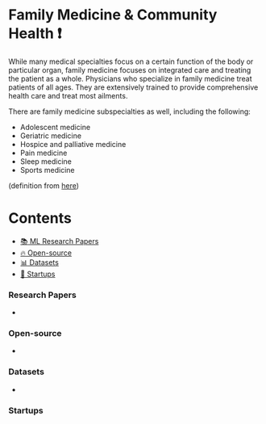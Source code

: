 # Family Medicine & Community Health :heavy_exclamation_mark:
While many medical specialties focus on a certain function of the body or particular organ, family medicine focuses on integrated care and treating the patient as a whole. Physicians who specialize in family medicine treat patients of all ages. They are extensively trained to provide comprehensive health care and treat most ailments.

There are family medicine subspecialties as well, including the following:

* Adolescent medicine
* Geriatric medicine
* Hospice and palliative medicine
* Pain medicine
* Sleep medicine
* Sports medicine

(definition from [here](https://www.sgu.edu/blog/medical/ultimate-list-of-medical-specialties/))

# Contents 
- [:books: ML Research Papers](#research-papers)
- [:fire: Open-source](#open-source)
- [:bar_chart: Datasets](#datasets)
- [:eyes: Startups](#startups)

### Research Papers
- 
### Open-source
- 
### Datasets
- 
### Startups
